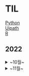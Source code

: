 # TIL

<a href="https://github.com/ridka42/TIL/tree/main/Python">Python</a></li> <br>
<a href="https://github.com/ridka42/TIL/tree/main/Uipath">Uipath</a></li> <br>
<a href="https://github.com/ridka42/TIL/tree/main/R">R</a></li>

## 2022

<details>
<summary>~10월~</summary>
<div markdown="1">


Python & Uipath


   <details>
   <summary>27일</summary>
   <div markdown="1">   
   
#### Python
       
>   <a href="https://github.com/ridka42/TIL/tree/main/Python/AlpacoLec/221027">데이터 분석강의 32 ~ 34</a> <br>
> 32. 열에 있는 값을 행으로 내리는 방법 <br>
> 33. 행에 있는 값을 열로 올리는 방법 <br>
> 34. 데이터에 순위를 매기는 방법

#### Uipath
     
>   <a href="https://github.com/ridka42/TIL/tree/main/Uipath/UipathAcademy/221027">Build Your Frist Process with Studio</a> <br>
>   <a href="https://github.com/ridka42/TIL/tree/main/Uipath/UipathAcademy/221027">A Day in the Life of an RPA Developer</a>

</div>
</details>


<details>
<summary>28일</summary>
<div markdown="1">     

#### Python      
>   <a href="https://github.com/ridka42/TIL/tree/main/Python/AlpacoLec/221028">데이터 분석강의 35 ~ 37</a> <br>
> 35. 상관분석<br>
> 36. 정규표현식 <br>
> 37. 인터넷에 있는 데이터를 수집하는 방법

#### Uipath       
>   <a href="https://github.com/ridka42/TIL/tree/main/Uipath/UipathAcademy/221028">Variables and Arguments in Studio</a> 

</div>
</details>


<details>
<summary>30일</summary>
<div markdown="1">     


#### Uipath   
>   <a href="https://github.com/ridka42/TIL/tree/main/Uipath/UipathAcademy/221030/1030%20Variables%20and%20Arguments%20in%20Studio">Variables and Arguments in Studio</a><br>
>   <a href="https://github.com/ridka42/TIL/tree/main/Uipath/UipathAcademy/221030/1030%20Control%20Flow%20in%20Studio">Control Flow in Studio</a> 

</div>
</details>


<details>
<summary>31일</summary>
<div markdown="1">     

#### Python      
>   <a href="https://github.com/ridka42/TIL/tree/main/Python/AlpacoLec/221031">데이터 분석강의 38 ~ 40</a> <br>
> 38. 인터넷에 있는 표를 데이터프레임으로 만드는 방법 <br>
> 39. 인터넷 뉴스 기사 가져오는 방법 <br>
> 40. 수집한 뉴스 기사로 빈도분석하고 워드클라우드 그리기 방법

#### Uipath       
>   <a href="https://github.com/ridka42/TIL/tree/main/Uipath/UipathAcademy/221031">Control Flow in Studio</a> 

</div>
</details>

</div>
</details>



<details>
<summary>~11월~</summary>
<div markdown="1"> 


**Python & R**


<details>
<summary>1일</summary>
<div markdown="1">     

### Python        
>   <a href="https://github.com/ridka42/TIL/tree/main/Python/AlpacoLec/221101">데이터 분석강의 41 ~ 42</a> <br>
>  41. 네트워크 반응을 이용해서 데이터 크롤링하기 <br>
>  42. 핵심정리 데이터분석


>   <a href="https://github.com/ridka42/TIL/tree/main/Python/Practice/%EC%99%95%EC%B4%88%EB%B3%B4%EB%A5%BC%EC%9C%84%ED%95%9CPython/221101">왕초보를위한Python 연습문제</a> <br>
>     제어구조, 데이터 타입, 모듈


>   <a href="https://github.com/ridka42/TIL/tree/main/Python/Practice/%EC%A0%90%ED%94%84%ED%88%AC%ED%8C%8C%EC%9D%B4%EC%8D%AC/221101">점프 투 파이썬 연습문제</a> <br>
> **06장 파이썬 프로그래밍 어떻게 시작해야 할까?**<br>
>   06-2 3과 5의 배수 합하기<br>
>   06-3 게시판 페이징하기<br>
>   06-4 간단한 메모장 만들기<br>

>  **08장 종합문제**<br>
>   1. 문자열 바꾸기 2. 딕셔너리 값 추출하기 3. 리스트의 더하기와 extend 함수 4. 리스트 총합 구하기<br>
>5. 피보나치 함수 6. 숫자의 총합 구하기 7. 한 줄 구구단 8. 역순 저장 9. 평균값 구하기 10. 사칙연산 계산기<br>


</div>
</details>



<details>
<summary>2일</summary>
<div markdown="1">     

### Python        
>   <a href="https://github.com/ridka42/TIL/tree/main/Python/Inflearn/WebScrapping/221102"> 웹 스크래핑 (나도코딩) </a> <br>
#### 섹션 0. 소개

웹 스크래핑 소개

#### 섹션 1. 기본기

HTML, XPath, 크롬, Requests

정규식 기본 1, 정규식 기본 2, User Agent

BeautifulSoup4 기본1, BeautifulSoup4 기본2 (네이버 웹툰)

BeautifulSoup4 활용1, BeautifulSoup4 활용2 (가우스 전자)

</div>
</details>



<details>
<summary>3일</summary>
<div markdown="1">     

### Python        
>   <a href="https://github.com/ridka42/TIL/tree/main/Python/Inflearn/WebScrapping/221103"> 웹 스크래핑 (나도코딩) </a> <br>
#### 섹션 1. 기본기

BeautifulSoup4 활용2-1, BeautifulSoup4 활용2-2, BeautifulSoup4 활용2-3, BeautifulSoup4 활용2-4 (쿠팡) 

BeautifulSoup4 활용3-1, BeautifulSoup4 활용3-2 (다음 이미지) 

CSV 기본1, CSV 기본2(네이버 금융) 

</div>
</details>


<details>
<summary>7일</summary>
<div markdown="1">     

### Python        
>   <a href="https://github.com/ridka42/TIL/tree/main/Python/Inflearn/WebScrapping/221107"> 웹 스크래핑 (나도코딩) </a> <br>
#### 섹션 1. 기본기

Selenium 기본1, Selenium 기본2, Selenium 심화 (네이버 로그인), Selenium 활용1-1(네이버 항공권) 

</div>
</details>


<details>
<summary>8일</summary>
<div markdown="1">     

### Python        
>   <a href="https://github.com/ridka42/TIL/tree/main/Python/Inflearn/WebScrapping/221108"> 웹 스크래핑 (나도코딩) </a> <br>
#### 섹션 1. 기본기

Selenium 활용2-1, Selenium 활용2-2, Selenium 활용2-3 (구글 도서), Headless 크롬, Wrap Up 

#### 섹션 2. 퀴즈 및 프로젝트

퀴즈 (다음 부동산), 프로젝트 (나만의 비서 만들기) 

</div>
</details>


<details>
<summary>9일</summary>
<div markdown="1">     

### Python        
>   <a href="https://github.com/ridka42/TIL/tree/main/Python/Inflearn/%ED%8C%8C%EC%9D%B4%EC%8D%AC%20%EA%B8%B0%EC%B4%88%20%EB%9D%BC%EC%9D%B4%EB%B8%8C%EB%9F%AC%EB%A6%AC%EB%B6%80%ED%84%B0%20%EC%8C%93%EC%95%84%EA%B0%80%EB%8A%94%20%EB%A8%B8%EC%8B%A0%EB%9F%AC%EB%8B%9D/221109"> 파이썬 기초 라이브러리부터 쌓아가는 머신러닝 (거친코딩) </a> <br>
#### 섹션 0. Pandas 라이브러리를 활용한 데이터 전처리

판다스란 무엇인가?, Series 및 DataFrame 실습, DataFrame 행,열 필터링 삭제 수정, DataFrame 그룹 생성 11/09

</div>
</details>

<details>
<summary>11일</summary>
<div markdown="1">     

### Python        
>   <a href="https://github.com/ridka42/TIL/tree/main/Python/AlpacoLec/221111"> 파이썬 데이터 시각화 입문 (알파코) </a> <br>

1. 파이썬 데이터시각화 소개 및 그래프 11/11

2. 그래프 만들기1(폰트, 색상, 마커, 선) 11/11

3. 그래프 만들기2(제목, 축 레이블, 그리드, 축의 범위, 눈금 지정) 11/11

4. 여러 그래프와 범례 표시, plt.subplot 11/11

5. 위치, 크기 지정해서 플롯그리기, axes를 행, 열로 쪼개서 서브플롯 그리기 11/11]

6. 전체 행 열과 그래프 순서에 따라 서브플롯 그리기,  데이터의 크기를 비교하는 막대그래프 11/11 

7. 데이터의 관계를 표현하는 산점도,  색으로 값의 크기를 표현하는 히트맵 11/11

8. 데이터의 도수분포를 표현하는 히스토그램, 데이터의 통계를 표현하는 박스플롯  11/11



</div>
</details>


<details>
<summary>12일</summary>
<div markdown="1">     

### Python        
>   <a href="https://github.com/ridka42/TIL/tree/main/Python/AlpacoLec/221112"> 파이썬 데이터 시각화 입문 (알파코) </a> <br>

9. 데이터의 범위와 분포를 표현하는 바이올린플롯, 데이터의 비율을 표현하는 파이차트 11/12

10. 공통 스타일 지정하기, 그래프 영역 채우기 11/12

11. 그래프에 수직선과 수평선 그리기,  그래프에 설명 적기 11/12

12. 2중 y축 표시하기, Seaborn 막대그래프 11/12

</div>
</details>


<details>
<summary>13일</summary>
<div markdown="1">     

### Python        
>   <a href="https://github.com/ridka42/TIL/tree/main/Python/AlpacoLec/221113"> 파이썬 데이터 시각화 입문 (알파코) </a> <br>

13. 데이터의 관계파악을 위한 scatterplot, 데이터의 추세를 표현하는 lineplot 11/13

14. 데이터의 분포를 표현하는 다양한 그래프들(seaborn) 11/13

#### 서울시 연간 기온변화 분석 및 시각화

15. 데이터 수집, 전국 기온 데이터 확인, 서울시 기온 데이터 추출 및 확인 11/13

16. 서울시 연간 평균, 최저, 최고기온 변화 시각화 11/13

#### 전국 지점별 기온 분석

17. 데이터 준비 및 확인, 지점별 연 평균 기온 시각화 11/13

18. 지점별 연 최고, 최저 기온 시각화, 지점별 기온 분포 시각화 - 히스토그램 11/13

19. 지점별 기온분포 시각화 - 박스플롯, 바이올린플롯 11/13

#### 서울시 폭염, 열대야 현황 시각화

20. 데이터 준비 및 확인, 서울시 폭염/열대야 현황 시각화 11/13

</div>
</details>


<details>
<summary>14일</summary>
<div markdown="1">     

### Python        
>   <a href="https://github.com/ridka42/TIL/tree/main/Python/AlpacoLec/221114"> 파이썬 데이터 시각화 입문 (알파코) </a> <br>

#### 서울시 폭염, 열대야 현황 시각화
20. 최고 폭염일, 최고 열대야 강조하기, 연도별 폭염일수, 열대야일수 추출 11/14

21. 연도별 폭염일수, 열대야일수 시각화 11/14

#### 지역별 인구구조 시각화
21. 데이터 수집 및 전처리 11/14

22. 시도별 인구수 시각화, 세대당 인구수 시각화 11/14

23. 시도별 성별 인구수 시각화, 서울시 구별/동별 인구수 시각화 11/14

#### 연령별 인구구조 시각화
24. 데이터 수집 및 전처리, 시도-연령별 인구구조 11/14

</div>
</details>


<details>
<summary>15일</summary>
<div markdown="1">     

### Python        
>   <a href="https://github.com/ridka42/TIL/tree/main/Python/AlpacoLec/221115"> 파이썬 데이터 시각화 입문 (알파코) </a> <br>

#### 연령별 인구구조 시각화
25. 서울시 구별 인구구조, 특정 동 인구구조 11/15

#### 아파트 실거래가 분석, 시각화
26. 데이터 수집 및 전처리, 시도-연령별 인구구조 11/15

27. 시도별 아파트 매매가 현황 시각화, 서울시 아파트 매매가 분포 11/15

28. 서울시 아파트 구별 평균 매매가, 거래건수 11/15

</div>
</details>

<details>
<summary>17일</summary>
<div markdown="1">     

### R      
>   <a href="https://github.com/ridka42/TIL/tree/main/R/AlpacoLec/221117"> R 활용 데이터 분석 A to Z (알파코) </a> <br>

R의 개요 11/17

R의 범용성과 역할 11/17

Rstudio 설치/사용방법 11/17

working directory 설정 및 프로젝트, 유용한 환경 설정 알아보기 11/17

데이터 타입과 종류 11/17

R 자료 구조와 실습 11/17

변수와 함수의 이해 11/17

패키지 이해와 실습 11/17

</div>
</details>

<details>
<summary>18일</summary>
<div markdown="1">     

### R      
>   <a href="https://github.com/ridka42/TIL/tree/main/R/AlpacoLec/221118"> R 활용 데이터 분석 A to Z (알파코) </a> <br>

R 연산자와 함수 및 조건문 11/18

반복문과 사용자 정의 함수 11/18

데이터 가져오기와 내보내기, 확인과 조작 11/18

데이터 그리기와 실습 11/18

dplyr 패키지 설치와 함수 이해 11/18

테이블 조작과 dplyr 패키지 실습 11/18

ggplot2 패키지 및 문법과 시각화 11/18

ggplot2 사용 그래프 및 시각화 11/18

</div>
</details>


<details>
<summary>20일</summary>
<div markdown="1">     

### Python        
>   <a href="https://github.com/ridka42/TIL/tree/main/Python/Inflearn/%ED%8C%8C%EC%9D%B4%EC%8D%AC%20%EA%B8%B0%EC%B4%88%20%EB%9D%BC%EC%9D%B4%EB%B8%8C%EB%9F%AC%EB%A6%AC%EB%B6%80%ED%84%B0%20%EC%8C%93%EC%95%84%EA%B0%80%EB%8A%94%20%EB%A8%B8%EC%8B%A0%EB%9F%AC%EB%8B%9D/221120"> 파이썬 기초 라이브러리부터 쌓아가는 머신러닝 (거친코딩) </a> <br>
#### 섹션 0. Pandas 라이브러리를 활용한 데이터 전처리

판다스란?, Series 및 DataFrame 실습, DataFrame 행,열 필터링 삭제 수정, DataFrame 그룹 생성, DataFrame에서 자주 사용하는 전처리 기법 11/20

</div>
</details>



</div>
</details>


